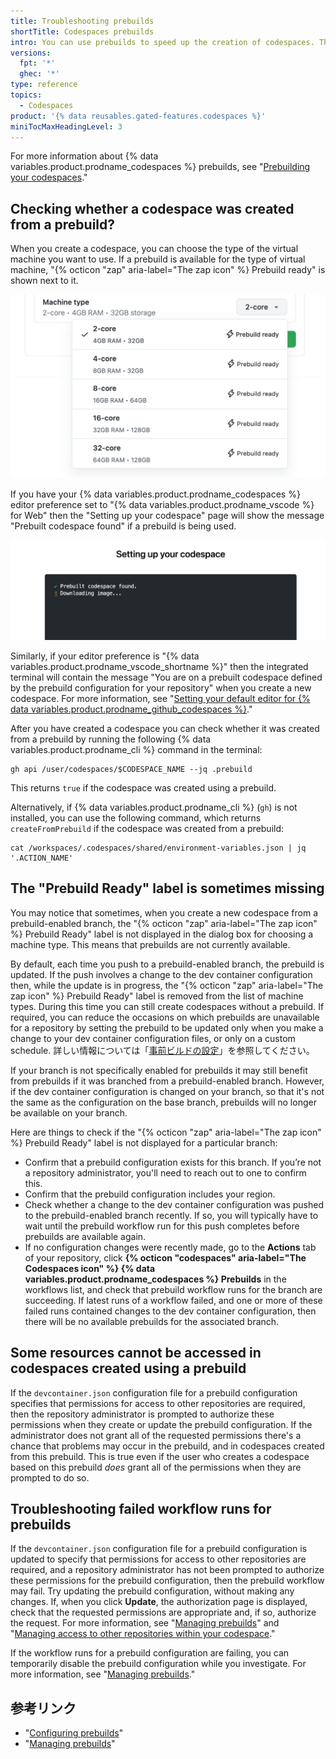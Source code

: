 ```yaml
---
title: Troubleshooting prebuilds
shortTitle: Codespaces prebuilds
intro: You can use prebuilds to speed up the creation of codespaces. This article provides troubleshooting steps for common issues with prebuilds.
versions:
  fpt: '*'
  ghec: '*'
type: reference
topics:
  - Codespaces
product: '{% data reusables.gated-features.codespaces %}'
miniTocMaxHeadingLevel: 3
---
```


For more information about {% data variables.product.prodname_codespaces %} prebuilds, see "[Prebuilding your codespaces](/codespaces/prebuilding-your-codespaces)."

## Checking whether a codespace was created from a prebuild?

When you create a codespace, you can choose the type of the virtual machine you want to use. If a prebuild is available for the type of virtual machine, "{% octicon "zap" aria-label="The zap icon" %} Prebuild ready" is shown next to it.

![A list of available machine types](/assets/images/help/codespaces/choose-custom-machine-type.png)

If you have your {% data variables.product.prodname_codespaces %} editor preference set to "{% data variables.product.prodname_vscode %} for Web" then the "Setting up your codespace" page will show the message "Prebuilt codespace found" if a prebuild is being used.

![The 'prebuilt codespace found' message](/assets/images/help/codespaces/prebuilt-codespace-found.png)

Similarly, if your editor preference is "{% data variables.product.prodname_vscode_shortname %}" then the integrated terminal will contain the message "You are on a prebuilt codespace defined by the prebuild configuration for your repository" when you create a new codespace. For more information, see "[Setting your default editor for {% data variables.product.prodname_github_codespaces %}](/codespaces/customizing-your-codespace/setting-your-default-editor-for-github-codespaces)."

After you have created a codespace you can check whether it was created from a prebuild by running the following {% data variables.product.prodname_cli %} command in the terminal:

```shell{:copy}
gh api /user/codespaces/$CODESPACE_NAME --jq .prebuild
```

This returns `true` if the codespace was created using a prebuild.

Alternatively, if {% data variables.product.prodname_cli %} (`gh`) is not installed, you can use the following command, which returns `createFromPrebuild` if the codespace was created from a prebuild:

```shell{:copy}
cat /workspaces/.codespaces/shared/environment-variables.json | jq '.ACTION_NAME'
```

## The "Prebuild Ready" label is sometimes missing

You may notice that sometimes, when you create a new codespace from a prebuild-enabled branch, the "{% octicon "zap" aria-label="The zap icon" %} Prebuild Ready" label is not displayed in the dialog box for choosing a machine type. This means that prebuilds are not currently available.

By default, each time you push to a prebuild-enabled branch, the prebuild is updated. If the push involves a change to the dev container configuration then, while the update is in progress, the "{% octicon "zap" aria-label="The zap icon" %} Prebuild Ready" label is removed from the list of machine types. During this time you can still create codespaces without a prebuild. If required, you can reduce the occasions on which prebuilds are unavailable for a repository by setting the prebuild to be updated only when you make a change to your dev container configuration files, or only on a custom schedule. 詳しい情報については「[事前ビルドの設定](/codespaces/prebuilding-your-codespaces/configuring-prebuilds#configuring-a-prebuild)」を参照してください。

If your branch is not specifically enabled for prebuilds it may still benefit from prebuilds if it was branched from a prebuild-enabled branch. However, if the dev container configuration is changed on your branch, so that it's not the same as the configuration on the base branch, prebuilds will no longer be available on your branch.

Here are things to check if the "{% octicon "zap" aria-label="The zap icon" %} Prebuild Ready" label is not displayed for a particular branch:

* Confirm that a prebuild configuration exists for this branch. If you’re not a repository administrator, you'll need to reach out to one to confirm this.
* Confirm that the prebuild configuration includes your region.
* Check whether a change to the dev container configuration was pushed to the prebuild-enabled branch recently. If so, you will typically have to wait until the prebuild workflow run for this push completes before prebuilds are available again.
* If no configuration changes were recently made, go to the **Actions** tab of your repository, click **{% octicon "codespaces" aria-label="The Codespaces icon" %} {% data variables.product.prodname_codespaces %} Prebuilds** in the workflows list, and check that prebuild workflow runs for the branch are succeeding. If latest runs of a workflow failed, and one or more of these failed runs contained changes to the dev container configuration, then there will be no available prebuilds for the associated branch.

## Some resources cannot be accessed in codespaces created using a prebuild

If the `devcontainer.json` configuration file for a prebuild configuration specifies that permissions for access to other repositories are required, then the repository administrator is prompted to authorize these permissions when they create or update the prebuild configuration. If the administrator does not grant all of the requested permissions there's a chance that problems may occur in the prebuild, and in codespaces created from this prebuild. This is true even if the user who creates a codespace based on this prebuild _does_ grant all of the permissions when they are prompted to do so.

## Troubleshooting failed workflow runs for prebuilds

If the `devcontainer.json` configuration file for a prebuild configuration is updated to specify that permissions for access to other repositories are required, and a repository administrator has not been prompted to authorize these permissions for the prebuild configuration, then the prebuild workflow may fail. Try updating the prebuild configuration, without making any changes. If, when you click **Update**, the authorization page is displayed, check that the requested permissions are appropriate and, if so, authorize the request. For more information, see "[Managing prebuilds](/codespaces/prebuilding-your-codespaces/managing-prebuilds#editing-a-prebuild-configuration)" and "[Managing access to other repositories within your codespace](/codespaces/managing-your-codespaces/managing-repository-access-for-your-codespaces#setting-additional-repository-permissions)."

If the workflow runs for a prebuild configuration are failing, you can temporarily disable the prebuild configuration while you investigate. For more information, see "[Managing prebuilds](/codespaces/prebuilding-your-codespaces/managing-prebuilds#disabling-a-prebuild-configuration)."

## 参考リンク

- "[Configuring prebuilds](/codespaces/prebuilding-your-codespaces/configuring-prebuilds)"
- "[Managing prebuilds](/codespaces/prebuilding-your-codespaces/managing-prebuilds)"
